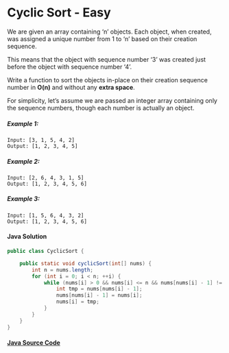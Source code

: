 # Cyclic Sort - Easy

We are given an array containing ‘n’ objects. Each object, when created, was assigned a unique number from 1 to ‘n’ based on their creation sequence. 

This means that the object with sequence number ‘3’ was created just before the object with sequence number ‘4’.

Write a function to sort the objects in-place on their creation sequence number in <b>O(n)</b> and without any <b>extra space</b>. 

For simplicity, let’s assume we are passed an integer array containing only the sequence numbers, though each number is actually an object.

##### Example 1:

```
Input: [3, 1, 5, 4, 2]
Output: [1, 2, 3, 4, 5]
```

##### Example 2:

```
Input: [2, 6, 4, 3, 1, 5]
Output: [1, 2, 3, 4, 5, 6]
```

##### Example 3:

```
Input: [1, 5, 6, 4, 3, 2]
Output: [1, 2, 3, 4, 5, 6]
```

#### Java Solution
```java
public class CyclicSort {

    public static void cyclicSort(int[] nums) {
        int n = nums.length;
        for (int i = 0; i < n; ++i) {
            while (nums[i] > 0 && nums[i] <= n && nums[nums[i] - 1] != nums[i]) {
                int tmp = nums[nums[i] - 1];
                nums[nums[i] - 1] = nums[i];
                nums[i] = tmp;
            }
        }
    }
}

```

#### [Java Source Code](../../../src/main/java/com/algorithm/cyclicsort/CyclicSort.java)